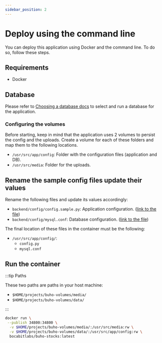 ```yaml
---
sidebar_position: 2
---
```

# Deploy using the command line

You can deploy this application using Docker and the command line. To do so, follow these steps.

## Requirements

- Docker

## Database

Please refer to [Choosing a database docs](/docs/development/database-selection) to select and run a database for the application.

### Configuring the volumes

Before starting, keep in mind that the application uses 2 volumes to persist the config and the uploads. Create a volume for each of these folders and map them to the following locations.

- `/usr/src/app/config`: Folder with the configuration files (application and DB).
- `/usr/src/media`: Folder for the uploads.

## Rename the sample config files update their values

Rename the following files and update its values accordingly:

- `backend/config/config.sample.py`: Application configuration. ([link to the file](https://github.com/bocabitlabs/buho-stocks/blob/main/backend/config/config.sample.py))
- `backend/config/mysql.conf`: Database configuration. ([link to the file](https://github.com/bocabitlabs/buho-stocks/blob/main/backend/config/mysql.sample.conf))

The final location of these files in the container must be the following:

- `/usr/src/app/config/`:
    - `config.py`
    - `mysql.conf`

## Run the container
:::tip Paths

  These two paths are paths in your host machine:

  - `$HOME/projects/buho-volumes/media/`
  - `$HOME/projects/buho-volumes/data/`

:::

```bash
docker run \
 --publish 34800:34800 \
  -v $HOME/projects/buho-volumes/media/:/usr/src/media:rw \
  -v $HOME/projects/buho-volumes/data/:/usr/src/app/config:rw \
  bocabitlabs/buho-stocks:latest
```
